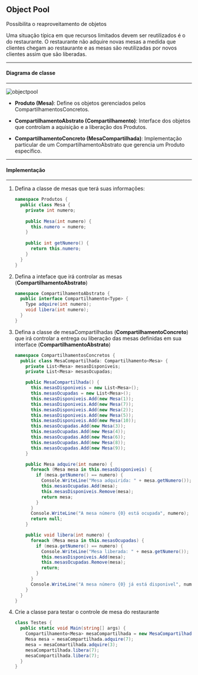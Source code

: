 ## Object Pool

Possibilita o reaproveitamento de objetos

Uma situação típica em que recursos limitados devem ser reutilizados é o do restaurante. O restaurante não adquire novas mesas a medida que clientes chegam ao restaurante e as mesas são reutilizadas por novos clientes assim que são liberadas.

***
#### Diagrama de classe
***

![objectpool](https://cloud.githubusercontent.com/assets/14116020/26185127/626ca292-3b5f-11e7-9e97-7a2797cb89e9.png)

* **Produto (Mesa)**: Define os objetos gerenciados pelos CompartilhamentosConcretos.

* **CompartilhamentoAbstrato (Compartilhamento)**: Interface dos objetos que controlam a aquisição e a liberação dos Produtos.

* **CompartilhamentoConcreto (MesaCompartilhada)**: Implementação particular de um CompartilhamentoAbstrato que gerencia um Produto específico.

***
#### Implementação
***

1. Defina a classe de mesas que terá suas informações:

    ```c#
    namespace Produtos {
      public class Mesa {
        private int numero;
      
        public Mesa(int numero) {
          this.numero = numero;
        }
      
        public int getNumero() {
          return this.numero;
        }
      }
    }
    ```

2. Defina a inteface que irá controlar as mesas (**CompartilhamentoAbstrato**)

    ```c#
    namespace CompartilhamentoAbstrato {
      public interface Compartilhamento<Type> {
        Type adquire(int numero);
        void libera(int numero);
      }
    }
    ```

3. Defina a classe de mesaCompartilhadas (**CompartilhamentoConcreto**) que irá controlar a entrega ou liberação das mesas definidas em sua interface (**CompartilhamentoAbstrato**)

    ```c#
    namespace CompartilhamentosConcretos {
      public class MesaCompartilhada: Compartilhamento<Mesa> {
        private List<Mesa> mesasDisponiveis;
        private List<Mesa> mesasOcupadas;
    
        public MesaCompartilhada() {
          this.mesasDisponiveis = new List<Mesa>();
          this.mesasOcupadas = new List<Mesa>();
          this.mesasDisponiveis.Add(new Mesa(1));
          this.mesasDisponiveis.Add(new Mesa(7));
          this.mesasDisponiveis.Add(new Mesa(2));
          this.mesasDisponiveis.Add(new Mesa(5));
          this.mesasDisponiveis.Add(new Mesa(10));
          this.mesasOcupadas.Add(new Mesa(3));
          this.mesasOcupadas.Add(new Mesa(4));
          this.mesasOcupadas.Add(new Mesa(6));
          this.mesasOcupadas.Add(new Mesa(8));
          this.mesasOcupadas.Add(new Mesa(9));
        }
    
        public Mesa adquire(int numero) {
          foreach (Mesa mesa in this.mesasDisponiveis) {
            if (mesa.getNumero() == numero) {
              Console.WriteLine("Mesa adquirida: " + mesa.getNumero());
              this.mesasOcupadas.Add(mesa);
              this.mesasDisponiveis.Remove(mesa);
              return mesa;
            }
          }
          Console.WriteLine("A mesa número {0} está ocupada", numero);
          return null;
        }
    
        public void libera(int numero) {
          foreach (Mesa mesa in this.mesasOcupadas) {
            if (mesa.getNumero() == numero) {
              Console.WriteLine("Mesa liberada: " + mesa.getNumero());
              this.mesasDisponiveis.Add(mesa);
              this.mesasOcupadas.Remove(mesa);
              return;
            }
          }
          Console.WriteLine("A mesa número {0} já está disponivel", numero);
        }
      }
    }
    ```

4. Crie a classe para testar o controle de mesa do restaurante

    ```c#
    class Testes {
      public static void Main(string[] args) {
        Compartilhamento<Mesa> mesaCompartilhada = new MesaCompartilhada();
        Mesa mesa = mesaCompartilhada.adquire(7);
        mesa = mesaComartilhada.adquire(3);
        mesaCompartilhada.libera(7);
        mesaCompartilhada.libera(7);
      }
    }
    ```
